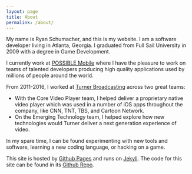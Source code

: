 ```yaml
---
layout: page
title: About
permalink: /about/
---
```


My name is Ryan Schumacher, and this is my website. I am a software developer living in Atlanta, Georgia. I graduated from Full Sail University in 2009 with a degree in Game Development.

I currently work at [POSSIBLE Mobile][pomo] where I have the pleasure to work on teams of talented developers producing high quality applications used by millions of people around the world.

From 2011-2016, I worked at [Turner Broadcasting][turner] across two great teams:
- With the Core Video Player team, I helped deliver a proprietary native video player which was used in a number of iOS apps throughout the company, like CNN, TNT, TBS, and Cartoon Network. 
- On the Emerging Technology team, I helped explore how new technologies would Turner deliver a next generation experience of video. 

In my spare time, I can be found experimenting with new tools and software, learning a new coding language, or hacking on a game. 

This site is hosted by [Github Pages][gh-pages] and runs on [Jekyll][jekyll]. The code for this site can be found in its [Github Repo][repo].

[repo]:			https://github.com/schustudios/schustudios.github.io
[gh-pages]: http://pages.github.com 
[jekyll]:   http://jekyllrb.com
[pomo]: https://possiblemobile.com/
[turner]:              http://www.turner.com/